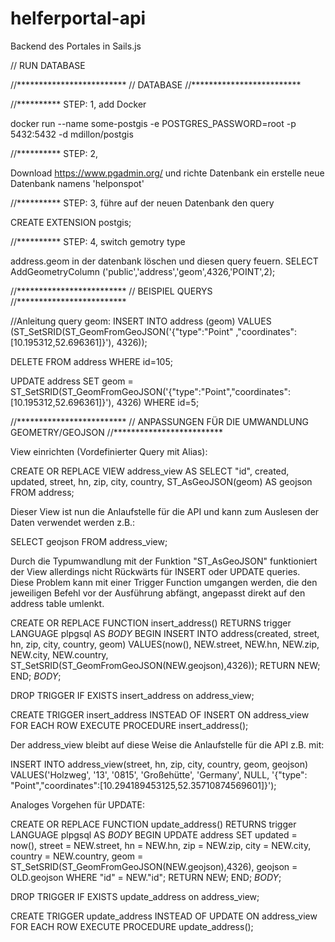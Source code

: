 # helferportal-api
Backend des Portales in Sails.js

// RUN DATABASE



//*************************
// DATABASE
//*************************

//********** STEP: 1, add Docker

docker run --name some-postgis  -e POSTGRES_PASSWORD=root -p 5432:5432 -d mdillon/postgis

//********** STEP: 2, 

Download https://www.pgadmin.org/ und richte Datenbank ein
erstelle neue Datenbank namens 'helponspot'

//********** STEP: 3, führe auf der neuen Datenbank den query

CREATE EXTENSION postgis;

//********** STEP: 4, switch gemotry type

address.geom in der datenbank löschen und diesen query feuern.
SELECT AddGeometryColumn ('public','address','geom',4326,'POINT',2);

//*************************
// BEISPIEL QUERYS
//*************************

//Anleitung query geom:
INSERT INTO address (geom)
VALUES (ST_SetSRID(ST_GeomFromGeoJSON('{"type":"Point"
,"coordinates":[10.195312,52.696361]}'), 4326));


DELETE FROM address
WHERE id=105;

UPDATE address
SET geom = ST_SetSRID(ST_GeomFromGeoJSON('{"type":"Point","coordinates":[10.195312,52.696361]}'), 4326)
WHERE id=5;

//*************************
// ANPASSUNGEN FÜR DIE UMWANDLUNG GEOMETRY/GEOJSON
//*************************

View einrichten (Vordefinierter Query mit Alias):

CREATE OR REPLACE VIEW address_view AS
SELECT "id", created, updated, street, hn, zip, city, country, ST_AsGeoJSON(geom) AS geojson
FROM address;

Dieser View ist nun die Anlaufstelle für die API und kann zum Auslesen der Daten verwendet werden z.B.:

SELECT geojson FROM address_view;

Durch die Typumwandlung mit der Funktion "ST_AsGeoJSON" funktioniert der View allerdings nicht Rückwärts für
INSERT oder UPDATE queries. Diese Problem kann mit einer Trigger Function umgangen werden, die den jeweiligen
Befehl vor der Ausführung abfängt, angepasst direkt auf den address table umlenkt.

CREATE OR REPLACE FUNCTION insert_address()
  RETURNS trigger
  LANGUAGE plpgsql
  AS
$BODY$
BEGIN
	INSERT INTO address(created, street, hn, zip, city, country, geom)
	VALUES(now(), NEW.street, NEW.hn, NEW.zip, NEW.city, NEW.country, ST_SetSRID(ST_GeomFromGeoJSON(NEW.geojson),4326));
	RETURN NEW;
END;
$BODY$;

DROP TRIGGER IF EXISTS insert_address on address_view;

CREATE TRIGGER insert_address
  INSTEAD OF INSERT
  ON address_view
  FOR EACH ROW
  EXECUTE PROCEDURE insert_address();
  
  Der address_view bleibt auf diese Weise die Anlaufstelle für die API z.B. mit:
  
INSERT INTO address_view(street, hn, zip, city, country, geom, geojson)
VALUES('Holzweg', '13', '0815', 'Großehütte', 'Germany', NULL, '{"type": "Point","coordinates":[10.294189453125,52.35710874569601]}');

Analoges Vorgehen für UPDATE:

CREATE OR REPLACE FUNCTION update_address()
  RETURNS trigger
  LANGUAGE plpgsql
  AS
$BODY$
BEGIN
	UPDATE address
	SET
		updated = now(),
		street = NEW.street,
		hn = NEW.hn,
		zip = NEW.zip,
		city = NEW.city,
		country = NEW.country,
		geom = ST_SetSRID(ST_GeomFromGeoJSON(NEW.geojson),4326),
		geojson = OLD.geojson
	WHERE "id" = NEW."id";
	RETURN NEW;
END;
$BODY$;

DROP TRIGGER IF EXISTS update_address on address_view;

CREATE TRIGGER update_address
  INSTEAD OF UPDATE
  ON address_view
  FOR EACH ROW
  EXECUTE PROCEDURE update_address();
